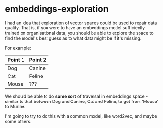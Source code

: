 # embeddings-exploration

I had an idea that exploration of vector spaces could be used to repair data quality. That is, if you were to have an embeddings model sufficiently trained on organisational data, you should be able to explore the space to find the model's best guess as to what data might be if it's missing.

For example:

| Point 1     | Point 2     |
| ----------- | ----------- |
| Dog         | Canine      |
| Cat         | Feline      |
| Mouse       | ???         |

We should be able to do **some sort** of traversal in embeddings space - similar to that between Dog and Canine, Cat and Feline, to get from 'Mouse' to Murine.

I'm going to try to do this with a common model, like word2vec, and maybe some others.